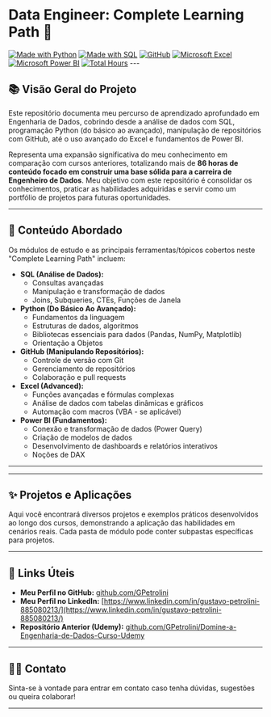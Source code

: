 # Data Engineer: Complete Learning Path 🚀

[![Made with Python](https://img.shields.io/badge/Python-3776AB?style=for-the-badge&logo=python&logoColor=white)](https://www.python.org/)
[![Made with SQL](https://img.shields.io/badge/SQL-025E8C?style=for-the-badge&logo=postgresql&logoColor=white)](https://www.postgresql.org/)
[![GitHub](https://img.shields.io/badge/GitHub-181717?style=for-the-badge&logo=github&logoColor=white)](https://github.com/)
[![Microsoft Excel](https://img.shields.io/badge/Excel-217346?style=for-the-badge&logo=microsoftexcel&logoColor=white)](https://www.microsoft.com/en-us/microsoft-365/excel)
[![Microsoft Power BI](https://img.shields.io/badge/Power_BI-F2C811?style=for-the-badge&logo=powerbi&logoColor=black)](https://powerbi.microsoft.com/)
[![Total Hours](https://img.shields.io/badge/Total_Hours-86%2B-blue?style=for-the-badge)](https://www.linkedin.com/in/gpetrolini/) ---

## 📚 Visão Geral do Projeto

Este repositório documenta meu percurso de aprendizado aprofundado em Engenharia de Dados, cobrindo desde a análise de dados com SQL, programação Python (do básico ao avançado), manipulação de repositórios com GitHub, até o uso avançado do Excel e fundamentos de Power BI.

Representa uma expansão significativa do meu conhecimento em comparação com cursos anteriores, totalizando mais de **86 horas de conteúdo focado em construir uma base sólida para a carreira de Engenheiro de Dados**. Meu objetivo com este repositório é consolidar os conhecimentos, praticar as habilidades adquiridas e servir como um portfólio de projetos para futuras oportunidades.

---

## 🎯 Conteúdo Abordado

Os módulos de estudo e as principais ferramentas/tópicos cobertos neste "Complete Learning Path" incluem:

* **SQL (Análise de Dados):**
    * Consultas avançadas
    * Manipulação e transformação de dados
    * Joins, Subqueries, CTEs, Funções de Janela
* **Python (Do Básico Ao Avançado):**
    * Fundamentos da linguagem
    * Estruturas de dados, algoritmos
    * Bibliotecas essenciais para dados (Pandas, NumPy, Matplotlib)
    * Orientação a Objetos
* **GitHub (Manipulando Repositórios):**
    * Controle de versão com Git
    * Gerenciamento de repositórios
    * Colaboração e pull requests
* **Excel (Advanced):**
    * Funções avançadas e fórmulas complexas
    * Análise de dados com tabelas dinâmicas e gráficos
    * Automação com macros (VBA - se aplicável)
* **Power BI (Fundamentos):**
    * Conexão e transformação de dados (Power Query)
    * Criação de modelos de dados
    * Desenvolvimento de dashboards e relatórios interativos
    * Noções de DAX

---
---

## ✨ Projetos e Aplicações

Aqui você encontrará diversos projetos e exemplos práticos desenvolvidos ao longo dos cursos, demonstrando a aplicação das habilidades em cenários reais. Cada pasta de módulo pode conter subpastas específicas para projetos.

---

## 🔗 Links Úteis

* **Meu Perfil no GitHub:** [github.com/GPetrolini](https://github.com/GPetrolini)
* **Meu Perfil no LinkedIn:** [https://www.linkedin.com/in/gustavo-petrolini-885080213/](https://www.linkedin.com/in/gustavo-petrolini-885080213/)
* **Repositório Anterior (Udemy):** [github.com/GPetrolini/Domine-a-Engenharia-de-Dados-Curso-Udemy](https://github.com/GPetrolini/Domine-a-Engenharia-de-Dados-Curso-Udemy)

---

## 🙋‍♂️ Contato

Sinta-se à vontade para entrar em contato caso tenha dúvidas, sugestões ou queira colaborar!

---

